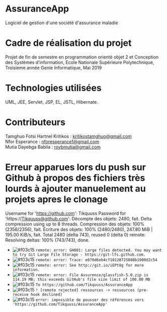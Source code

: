 # AssuranceApp 
Logiciel de gestion d'une société d'assurance maladie

# Cadre de réalisation du projet
Projet de fin de semestre en programmation orienté objet 2 et Conception des Systèmes d’information, Ecole Nationale Supérieure Polytechnique, Troisieme année Genie Informatique, Mai 2019

# Technologies utilisées 
UML, JEE, Servlet, JSP, EL, JSTL, Hibernate.

# Contributeurs 
Tamghuo Fotsi Hartnel Kritikos : kritikostamghuo@gmail.com  
Nfor Esperance : nforesperance1@gmail.com  
Mutia Dayebga Babila : roybmutia@gmail.com

# Erreur apparues lors du push sur Github à propos des fichiers très lourds à ajouter manuelement au projets apres le clonage
Username for 'https://github.com': Tikquuss
Password for 'https://Tikquuss@github.com': 
Décompte des objets: 2480, fait.
Delta compression using up to 8 threads.
Compression des objets: 100% (2356/2356), fait.
Écriture des objets: 100% (2480/2480), 247.80 MiB | 195.00 KiB/s, fait.
Total 2480 (delta 743), reused 0 (delta 0)
remote: Resolving deltas: 100% (743/743), done.
- ![#f03c15](https://placehold.it/15/f03c15/000000?text=+) `remote: error: GH001: Large files detected. You may want to try Git Large File Storage - https://git-lfs.github.com.`
- ![#f03c15](https://placehold.it/15/f03c15/000000?text=+) `remote: error: Trace: e670d6eb4cf10128725888b1900d2c54`
- ![#f03c15](https://placehold.it/15/f03c15/000000?text=+) `remote: error: See http://git.io/iEPt8g for more information.`
- ![#f03c15](https://placehold.it/15/f03c15/000000?text=+) `remote: error: File Assurence/glassfish-5.0.zip is 114.19 MB; this exceeds GitHub's file size limit of 100.00 MB`
- ![#f03c15](https://placehold.it/15/f03c15/000000?text=+) `To https://github.com/Tikquuss/AssuranceApp`
- ![#f03c15](https://placehold.it/15/f03c15/000000?text=+) `! [remote rejected] ressources -> ressources (pre-receive hook declined)`
- ![#f03c15](https://placehold.it/15/f03c15/000000?text=+) `error: impossible de pousser des références vers 'https://github.com/Tikquuss/AssuranceApp'`

